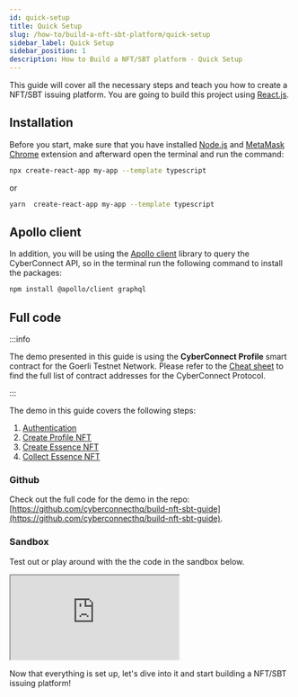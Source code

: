 ```yaml
---
id: quick-setup
title: Quick Setup
slug: /how-to/build-a-nft-sbt-platform/quick-setup
sidebar_label: Quick Setup
sidebar_position: 1
description: How to Build a NFT/SBT platform - Quick Setup
---
```


This guide will cover all the necessary steps and teach you how to create a NFT/SBT issuing platform. You are going to build this project using [React.js](https://reactjs.org/).

## Installation

Before you start, make sure that you have installed [Node.js](https://nodejs.org/en/download/) and [MetaMask Chrome](https://metamask.io/) extension and afterward open the terminal and run the command:

```bash
npx create-react-app my-app --template typescript
```

or

```bash
yarn  create-react-app my-app --template typescript
```

## Apollo client

In addition, you will be using the [Apollo client](https://www.apollographql.com/docs/) library to query the CyberConnect API, so in the terminal run the following command to install the packages:

```bash npm2yarn
npm install @apollo/client graphql
```

## Full code

:::info

The demo presented in this guide is using the **CyberConnect Profile** smart contract for the Goerli Testnet Network. Please refer to the [Cheat sheet](/cheat-sheet) to find the full list of contract addresses for the CyberConnect Protocol.

:::

The demo in this guide covers the following steps:

1. [Authentication](/how-to/build-a-nft-sbt-platform/authentication)
2. [Create Profile NFT](/how-to/build-a-nft-sbt-platform/create-profile-nft)
3. [Create Essence NFT](/how-to/build-a-nft-sbt-platform/create-essence-nft)
4. [Collect Essence NFT](/how-to/build-a-nft-sbt-platform/collect-essence-nft)

### Github

Check out the full code for the demo in the repo: [https://github.com/cyberconnecthq/build-nft-sbt-guide](https://github.com/cyberconnecthq/build-nft-sbt-guide).

### Sandbox

Test out or play around with the the code in the sandbox below.

<iframe
  src="https://codesandbox.io/embed/build-nft-sbt-guide-9s56gs?codemirror=1&fontsize=14&hidenavigation=0&theme=dark&runonclick=1&view=split&module=/src/App.tsx"
  title="build-nft-sbt-guide"
  allow="accelerometer; ambient-light-sensor; camera; encrypted-media; geolocation; gyroscope; hid; microphone; midi; payment; usb; vr; xr-spatial-tracking"
  sandbox="allow-forms allow-modals allow-popups allow-presentation allow-same-origin allow-scripts"
></iframe>

Now that everything is set up, let's dive into it and start building a NFT/SBT issuing platform!
